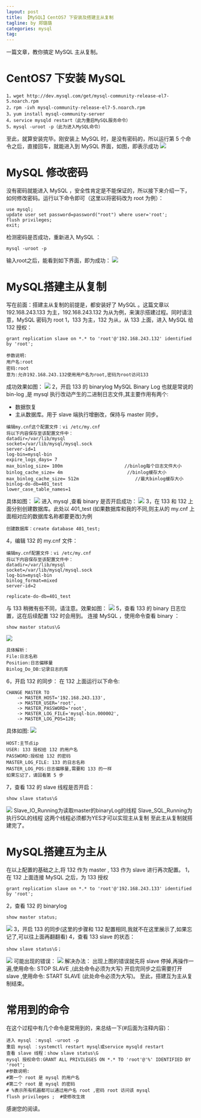 ```yaml
---
layout: post
title: 【MySQL】CentOS7 下安装及搭建主从复制
tagline: by 郑璐璐
categories: mysql
tag:
---
```


一篇文章，教你搞定 MySQL 主从复制。
<!--more-->
# CentOS7 下安装 MySQL


```
1，wget http://dev.mysql.com/get/mysql-community-release-el7-5.noarch.rpm
2，rpm -ivh mysql-community-release-el7-5.noarch.rpm
3，yum install mysql-community-server
4，service mysqld restart（此为重启MySQL服务命令）
5，mysql -uroot -p（此为进入MySQL命令）
```

至此，就算安装完毕。刚安装上 MySQL 时，是没有密码的，所以运行第 5 个命令之后，直接回车，就能进入到 MySQL 界面，如图，即表示成功
![](http://www.justdojava.com/assets/images/2019/java/image-zll/mysql-01.jpg)
# MySQL 修改密码
没有密码就能进入 MySQL ，安全性肯定是不能保证的，所以接下来介绍一下，如何修改密码。运行以下命令即可（这里以将密码改为 root 为例）：

```
use mysql;
update user set password=password("root") where user='root';
flush privileges;
exit;
```

检测密码是否成功，重新进入 MySQL ：

```
mysql -uroot -p
```

输入root之后，能看到如下界面，即为成功：
![](http://www.justdojava.com/assets/images/2019/java/image-zll/mysql-02.jpg)
# MySQL搭建主从复制
写在前面：搭建主从复制的前提是，都安装好了 MySQL 。这篇文章以 192.168.243.133 为主，192.168.243.132 为从为例，来演示搭建过程。同时请注意，MySQL 密码为 root
1，133 为主，132 为从，从 133 上面，进入 MySQL 给 132 授权：

```
grant replication slave on *.* to 'root'@'192.168.243.132' identified by 'root';
```

```
参数说明:
用户名:root
密码:root
意为:允许192.168.243.132使用用户名为root,密码为root访问133
```

成功效果如图：
![](http://www.justdojava.com/assets/images/2019/java/image-zll/mysql-03.jpg)
2，开启 133 的 binarylog
MySQL Binary Log 也就是常说的 bin-log  ,是 mysql 执行改动产生的二进制日志文件,其主要作用有两个:
* 数据恢复
* 主从数据库。用于 slave 端执行增删改，保持与 master 同步。

```
编辑my.cnf这个配置文件：vi /etc/my.cnf
将以下内容保存至该配置文件中：
datadir=/var/lib/mysql
socket=/var/lib/mysql/mysql.sock
server-id=1
log-bin=mysql-bin
expire_logs_days= 7
max_binlog_size= 100m                       //binlog每个日志文件大小
binlog_cache_size= 4m                        //binlog缓存大小
max_binlog_cache_size= 512m                     //最大binlog缓存大小
binlog-do-db=401_test
lower_case_table_names=1
```

具体如图：
![](http://www.justdojava.com/assets/images/2019/java/image-zll/mysql-04.jpg)
进入 mysql ,查看 binary 是否开启成功：
![](http://www.justdojava.com/assets/images/2019/java/image-zll/mysql-05.jpg)
3，在 133 和 132 上面分别创建数据库。此处以 401_test (如果数据库和我的不同,则主从的 my.cnf 上面相对应的数据库名称都要更改)为例

```
创建数据库：create database 401_test;
```

4，编辑 132 的 my.cnf 文件：

```
编辑my.cnf配置文件：vi /etc/my.cnf
将以下内容保存至该配置文件中：
datadir=/var/lib/mysql
socket=/var/lib/mysql/mysql.sock
log-bin=mysql-bin
binlog_format=mixed
server-id=2

replicate-do-db=401_test
```

与 133 稍微有些不同，请注意。效果如图：
![](http://www.justdojava.com/assets/images/2019/java/image-zll/mysql-06.jpg)
5，查看 133 的 binary 日志位置，这在后续配置 132 时会用到。
连接 MySQL ，使用命令查看 binary ：

```
show master status\G
```

![](http://www.justdojava.com/assets/images/2019/java/image-zll/mysql-07.jpg)

```
具体解析：
File:日志名称
Position:日志偏移量
Binlog_Do_DB:记录日志的库
```

6，开启 132 的同步：
在 132 上面运行以下命令:

```
CHANGE MASTER TO
    -> MASTER_HOST='192.168.243.133',
    -> MASTER_USER='root',
    -> MASTER_PASSWORD='root',
    -> MASTER_LOG_FILE='mysql-bin.000002',
    -> MASTER_LOG_POS=120;
```

具体如图:
![](http://www.justdojava.com/assets/images/2019/java/image-zll/mysql-08.jpg)

```
HOST:主节点ip
USER: 133 授权给 132 的用户名
PASSWORD:授权给 132 的密码
MASTER_LOG_FILE: 133 的日志名称
MASTER_LOG_POS:日志偏移量,需要和 133 的一样
如果忘记了，请回看第 5 步
```

7，查看 132 的 slave 线程是否开启：

```
show slave status\G
```

![](http://www.justdojava.com/assets/images/2019/java/image-zll/mysql-09.jpg)
Slave_IO_Running为读取master的binaryLog的线程
Slave_SQL_Running为执行SQL的线程
这两个线程必须都为YES才可以实现主从复制
至此主从复制就搭建完了。

# MySQL搭建互为主从
在以上配置的基础之上,将 132 作为 master , 133 作为 slave 进行再次配置。
1，在 132 上面连接 MySQL 之后，为 133 授权

```
grant replication slave on *.* to 'root'@'192.168.243.133' identified by 'root';
```

2，查看 132 的 binarylog

```
show master status;
```

![](http://www.justdojava.com/assets/images/2019/java/image-zll/mysql-10.jpg)
3，开启 133 的同步(这里的步骤和 132 配置相同,我就不在这里展示了,如果忘记了,可以往上面再翻翻看)
4，查看 133 slave 的状态：

```
show slave status\G；
```

![](http://www.justdojava.com/assets/images/2019/java/image-zll/mysql-11.jpg)
可能出现的错误：
![](http://www.justdojava.com/assets/images/2019/java/image-zll/mysql-12.jpg)
解决办法：
出现上图的错误就先将 slave 停掉,再操作一遍,使用命令: STOP SLAVE ,(此处命令必须为大写)
开启完同步之后需要打开 slave ,使用命令: START SLAVE (此处命令必须为大写)。
至此，搭建互为主从复制结束。

# 常用到的命令
在这个过程中有几个命令是常用到的，来总结一下(#后面为注释内容)：

```
进入 mysql ：mysql -uroot -p
重启 mysql ：systemctl restart mysql或service mysqld restart
查看 slave 线程：show slave status\G
mysql 授权命令:GRANT ALL PRIVILEGES ON *.* TO 'root'@'%' IDENTIFIED BY 'root';
#参数说明:
#第一个 root 是 mysql 的用户名
#第二个 root 是 mysql 的密码
# %表示所有机器都可以通过用户名 root ,密码 root 访问该 mysql
flush privileges ;  #使修改生效
```

感谢您的阅读。